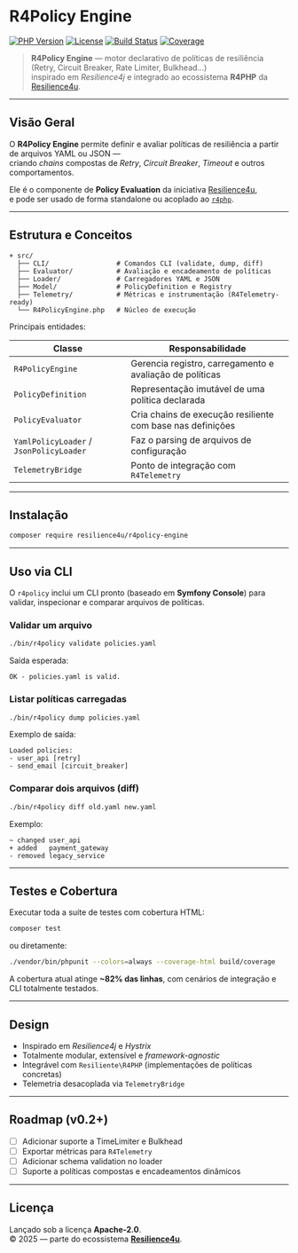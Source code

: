 # R4Policy Engine

[![PHP Version](https://img.shields.io/badge/PHP-8.3%2B-blue.svg)](https://www.php.net/)
[![License](https://img.shields.io/badge/license-MIT-green.svg)](LICENSE)
[![Build Status](https://img.shields.io/github/actions/workflow/status/resilience4u/r4policy-engine/tests.yml?branch=main)](https://github.com/resilience4u/r4policy-engine/actions)
[![Coverage](https://img.shields.io/badge/coverage-~82%25-yellowgreen.svg)](./build/coverage/index.html)

> **R4Policy Engine** — motor declarativo de políticas de resiliência (Retry, Circuit Breaker, Rate Limiter, Bulkhead...)  
> inspirado em _Resilience4j_ e integrado ao ecossistema **R4PHP** da [Resilience4u](https://github.com/resilience4u).

---

## Visão Geral

O **R4Policy Engine** permite definir e avaliar políticas de resiliência a partir de arquivos YAML ou JSON —  
criando *chains* compostas de _Retry_, _Circuit Breaker_, _Timeout_ e outros comportamentos.

Ele é o componente de **Policy Evaluation** da iniciativa [Resilience4u](https://github.com/resilience4u),  
e pode ser usado de forma standalone ou acoplado ao [`r4php`](https://github.com/resilience4u/r4php).

---

## Estrutura e Conceitos

```
+ src/
  ├── CLI/                 # Comandos CLI (validate, dump, diff)
  ├── Evaluator/           # Avaliação e encadeamento de políticas
  ├── Loader/              # Carregadores YAML e JSON
  ├── Model/               # PolicyDefinition e Registry
  ├── Telemetry/           # Métricas e instrumentação (R4Telemetry-ready)
  └── R4PolicyEngine.php   # Núcleo de execução
```

Principais entidades:

| Classe | Responsabilidade |
|--------|------------------|
| `R4PolicyEngine` | Gerencia registro, carregamento e avaliação de políticas |
| `PolicyDefinition` | Representação imutável de uma política declarada |
| `PolicyEvaluator` | Cria chains de execução resiliente com base nas definições |
| `YamlPolicyLoader` / `JsonPolicyLoader` | Faz o parsing de arquivos de configuração |
| `TelemetryBridge` | Ponto de integração com `R4Telemetry` |

---

## Instalação

```bash
composer require resilience4u/r4policy-engine
```

---

## Uso via CLI

O `r4policy` inclui um CLI pronto (baseado em **Symfony Console**) para validar, inspecionar e comparar arquivos de políticas.

### Validar um arquivo

```bash
./bin/r4policy validate policies.yaml
```

Saída esperada:
```
OK - policies.yaml is valid.
```

### Listar políticas carregadas

```bash
./bin/r4policy dump policies.yaml
```

Exemplo de saída:
```
Loaded policies:
- user_api [retry]
- send_email [circuit_breaker]
```

### Comparar dois arquivos (diff)

```bash
./bin/r4policy diff old.yaml new.yaml
```

Exemplo:
```
~ changed user_api
+ added   payment_gateway
- removed legacy_service
```

---

## Testes e Cobertura

Executar toda a suíte de testes com cobertura HTML:

```bash
composer test
```

ou diretamente:

```bash
./vendor/bin/phpunit --colors=always --coverage-html build/coverage
```

A cobertura atual atinge **~82% das linhas**, com cenários de integração e CLI totalmente testados.

---

## Design

- Inspirado em _Resilience4j_ e _Hystrix_
- Totalmente modular, extensível e _framework-agnostic_
- Integrável com `Resiliente\R4PHP` (implementações de políticas concretas)
- Telemetria desacoplada via `TelemetryBridge`

---

## Roadmap (v0.2+)

- [ ] Adicionar suporte a TimeLimiter e Bulkhead
- [ ] Exportar métricas para `R4Telemetry`
- [ ] Adicionar schema validation no loader
- [ ] Suporte a políticas compostas e encadeamentos dinâmicos

---

## Licença

Lançado sob a licença **Apache-2.0**.  
© 2025 — parte do ecossistema **[Resilience4u](https://github.com/resilience4u)**.
